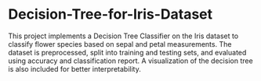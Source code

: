 # Decision-Tree-for-Iris-Dataset
This project implements a Decision Tree Classifier on the Iris dataset to classify flower species based on sepal and petal measurements. The dataset is preprocessed, split into training and testing sets, and evaluated using accuracy and classification report. A visualization of the decision tree is also included for better interpretability.
